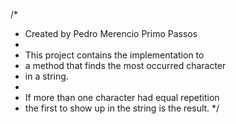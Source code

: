 /*
 * Created by Pedro Merencio Primo Passos
 *
 * This project contains the implementation to
 * a method that finds the most occurred character
 * in a string.
 *
 * If more than one character had equal repetition
 * the first to show up in the string is the result.
*/
